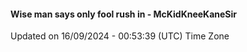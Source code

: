 #### Wise man says only fool rush in - McKidKneeKaneSir
Updated on 16/09/2024 - 00:53:39 (UTC) Time Zone
